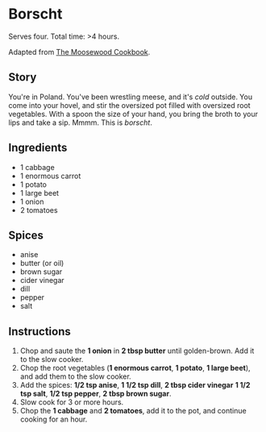 # Borscht

Serves four. Total time: >4 hours.

Adapted from [The Moosewood Cookbook](http://www.molliekatzen.com/books_moosewood_cookbook.php).

## Story

You're in Poland. You've been wrestling meese, and it's *cold* outside. You come
into your hovel, and stir the oversized pot filled with oversized root
vegetables. With a spoon the size of your hand, you bring the broth to your lips
and take a sip. Mmmm. This is _borscht_.

## Ingredients

- 1 cabbage
- 1 enormous carrot
- 1 potato
- 1 large beet
- 1 onion
- 2 tomatoes

## Spices

- anise
- butter (or oil)
- brown sugar
- cider vinegar
- dill
- pepper
- salt

## Instructions

1. Chop and saute the **1 onion** in **2 tbsp butter** until golden-brown.
   Add it to the slow cooker.
2. Chop the root vegetables (**1 enormous carrot**, **1 potato**, **1 large beet**),
   and add them to the slow cooker.
3. Add the spices: **1/2 tsp anise**, **1 1/2 tsp dill**, **2 tbsp cider vinegar**
   **1 1/2 tsp salt**, **1/2 tsp pepper**, **2 tbsp brown sugar**.
4. Slow cook for 3 or more hours.
5. Chop the **1 cabbage** and **2 tomatoes**, add it to the pot, and continue
   cooking for an hour.
